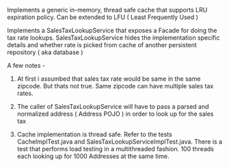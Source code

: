 
Implements a generic in-memory, thread safe cache that supports LRU expiration policy. Can be extended to LFU ( Least Frequently Used )

Implements a SalesTaxLookupService that exposes a Facade for doing the tax rate lookups. SalesTaxLookupService hides the implementation specific details and whether rate is picked from cache of another persistent repository ( aka database )

A few notes -

1. At first i assumbed that sales tax rate would be same in the same zipcode. But thats not true. Same zipcode can have multiple sales tax rates.


2. The caller of SalesTaxLookupService will have to pass a parsed and normalized address ( Address POJO ) in order to look up for the sales tax

3. Cache implementation is thread safe. Refer to the tests CacheImplTest.java and SalesTaxLookupServiceImplTest.java. There is a test that performs load testing in a multithreaded fashion. 100 threads each looking up for 1000 Addresses at the same time.



